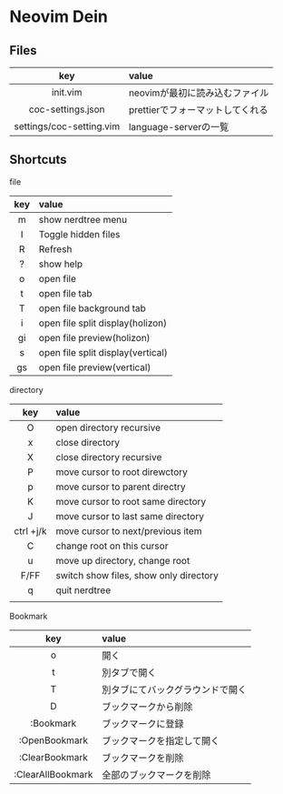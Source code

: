 # Neovim Dein

## Files

|key|value|
|:---:|:---|
|init.vim|neovimが最初に読み込むファイル|
|coc-settings.json|prettierでフォーマットしてくれる|
|settings/coc-setting.vim|language-serverの一覧|

## Shortcuts

file 

|key|value|
|:---:|:---|
|m|show nerdtree menu|
|I|Toggle hidden files|
|R|Refresh|
|?|show help|
|o|open file|
|t|open file tab|
|T|open file background tab|
|i|open file split display(holizon)|
|gi|open file preview(holizon)|
|s|open file split display(vertical)|
|gs|open file preview(vertical)|

directory

|key|value|
|:---:|:---|
|O|open directory recursive|
|x|close directory|
|X|close directory recursive|
|P|move cursor to root direwctory|
|p|move cursor to parent directry|
|K|move cursor to root same directory|
|J|move cursor to last same directory|
|ctrl +j/k|move cursor to next/previous item|
|C|change root on this cursor|
|u|move up directory, change root|
|F/FF|switch show files, show only directory|
|q|quit nerdtree|
|||

Bookmark

|key|value|
|:---:|:---|
|o|開く|
|t|別タブで開く|
|T|別タブにてバックグラウンドで開く|
|D|ブックマークから削除|
|:Bookmark <name>|ブックマークに登録|
|:OpenBookmark <name>|ブックマークを指定して開く|
|:ClearBookmark <name>|ブックマークを削除|
|:ClearAllBookmark|全部のブックマークを削除|